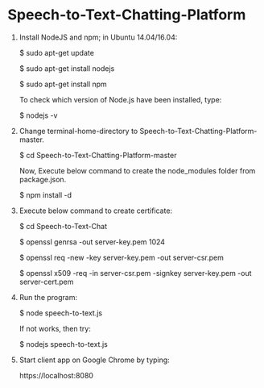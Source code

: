 # Speech-to-Text-Chatting-Platform
1. Install NodeJS and npm; in Ubuntu 14.04/16.04:

	$ sudo apt-get update
	
	$ sudo apt-get install nodejs
	
	$ sudo apt-get install npm
	
   To check which version of Node.js have been installed, type:
   
	$ nodejs -v

2. Change terminal-home-directory to Speech-to-Text-Chatting-Platform-master. 

	$ cd Speech-to-Text-Chatting-Platform-master
	
	Now, Execute below command to create the node_modules folder from package.json. 
	
	$ npm install -d

3. Execute below command to create certificate:
	
	$ cd Speech-to-Text-Chat

	$ openssl genrsa -out server-key.pem 1024
	
	$ openssl req -new -key server-key.pem -out server-csr.pem
	
	$ openssl x509 -req -in server-csr.pem -signkey server-key.pem -out server-cert.pem
	

4. Run the program:
	
	$ node speech-to-text.js
	
	If not works, then try:
	
	$ nodejs speech-to-text.js

5. Start client app on Google Chrome by typing:

	https://localhost:8080

